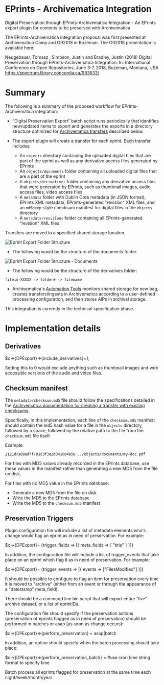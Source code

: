 # EPrints - Archivematica Integration

Digital Preservation through EPrints-Archivematica Integration - An EPrints export plugin for contents to be preserved with Archivematica

The EPrints-Archivematica integration proposal was first presented at Archivematica Camp and OR2018 in Bozeman.
The OR2018 presentation is available here:

Neugebauer, Tomasz , Simpson, Justin and Bradley, Justin (2018) Digital Preservation through EPrints-Archivematica Integration. In: International Conference on Open Repositories, June 3-7, 2018, Bozeman, Montana, USA
https://spectrum.library.concordia.ca/983933/

# Summary

The following is a summary of the proposed workflow for EPrints-Archivematica integration:

* “Digital Preservation Export” batch script runs periodically that identifies new/updated items to
export and generates the exports in a directory structure optimized for [Archivematica transfers](https://www.archivematica.org/en/docs/archivematica-1.7/user-manual/transfer/transfer/#transfer-checksums) described below.

* The export plugin will create a transfer for each eprint. Each transfer includes: 
	* An `objects` directory containing the uploaded digital files that are part of the eprint as well as any derivative access files generated by EPrints
	* An `objects/documents` folder containing all uploaded digital files that are a part of the eprint
	* A `objects/derivatives` folder containing any derivative access files that were generated by EPrints, such as thumbnail images, audio access files, video access files
	* A `metadata` folder with Dublin Core metadata (in JSON format), EPrints XML metadata, EPrints-generated "revision" XML files, and an `md5deep`-style checksum manifest for digital files in the `objects` directory
	* A `metadata/revisions` folder containing all EPrints-generated “revision” XML files

Transfers are moved to a specified shared storage location. 

![Eprint Export Folder Structure](https://github.com/photomedia/EPrintsArchivematica/blob/master/eprint-export-folder-structure.png)

* The following would be the structure of the documents folder:

![Eprint Export Folder Structure - Documents](https://github.com/photomedia/EPrintsArchivematica/blob/master/eprint-export-documents-folder-structure.png)

* The following would be the structure of the derivatives folder:

`fileid-XXXXX -> folder# -> filename`

* Archivematica's [Automation Tools](https://github.com/artefactual/automation-tools) monitors shared storage for new bag, creates transfers/ingests in Archivematica according to a user-defined processing configuration, and then stores AIPs in archival storage.

This integration is currently in the technical specification phase.

# Implementation details

## Derivatives

$c->{DPExport}->{include_derivatives}=1;

Setting this to 0 would exclude anything such as thumbnail images and web accessible versions of the audio and video files.

## Checksum manifest

The `metadata/checksum.md5` file should follow the specifications detailed in the [Archivematica documentation for creating a transfer with existing checksums](https://www.archivematica.org/en/docs/archivematica-1.8/user-manual/transfer/transfer/#create-a-transfer-with-existing-checksums).

Specifically, in this implementation, each line of the `checksum.md5` manifest should contain the md5 hash value for a file in the `objects` directory, followed by a space, followed by the relative path to the file from the `checksum.md5` file itself.

Example:

`2121dca88ad7f701d3f3e2d041004a56 ../objects/documents/my-doc.pdf`

For files with MD5 values already recorded in the EPrints database, use these values in the manifest rather than generating a new MD5 from the file on disk.

For files with no MD5 value in the EPrints database:

* Generate a new MD5 from the file on disk
* Write the MD5 to the EPrints database
* Write the MD5 to the `checksum.md5` manifest

## Preservation Triggers

Plugin configuration file will include a list of metadata elements who's change would flag an eprint as in need of preservation. For example:

$c->{DPExport}= {trigger_fields => [{ meta_fields => [ "title" ] }]}

In addition, the configuration file will include a list of trigger_events that take place on an eprint which flag it as in need of preservation.  For example:

$c->{DPExport}= {trigger_events => [{ events => ["FilesModified"] }]}

It should be possible to configure to flag an item for preservation every time it is moved to "archive" (either from an event or through the appearance of a "datestamp" meta_field).

There should be a command line bin script that will export entire "live" archive dataset, or a list of eprintIDs.

The configuration file should specify if the preservation actions (preservation of eprints flagged as in need of preservation) should be performed in batches or asap (as soon as change occurs):

$c->{DPExport}=>{perform_preservation} = asap|batch

In addition, an option should specify when the batch processing should take place:

$c->{DPExport}=>{perform_preservation_batch} = #use cron time string format to specify time

Batch process all eprints flagged for preservation at the same time each night/week/month/year
